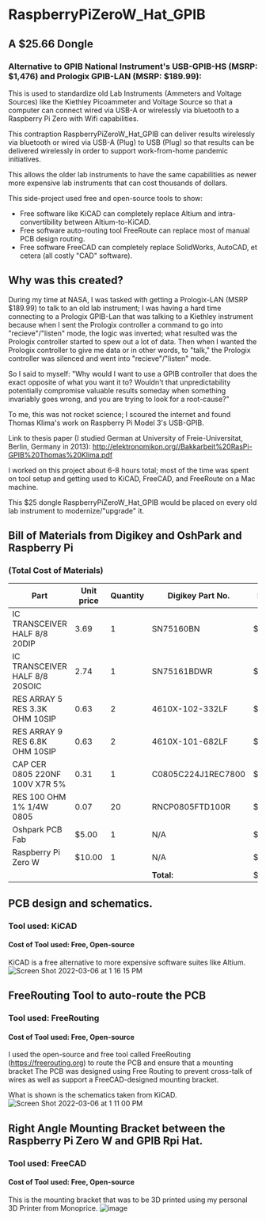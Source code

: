 # RaspberryPiZeroW_Hat_GPIB
## A $25.66 Dongle 
### Alternative to GPIB National Instrument's USB-GPIB-HS (MSRP: $1,476) and Prologix GPIB-LAN (MSRP: $189.99): 
This is used to standardize old Lab Instruments (Ammeters and Voltage Sources) like the Kiethley Picoammeter and Voltage Source so that a computer can connect wired via USB-A or wirelessly via bluetooth to a Raspberry Pi Zero with Wifi capabilities. 

This contraption RaspberryPiZeroW_Hat_GPIB can deliver results wirelessly via bluetooth or wired via USB-A (Plug) to USB (Plug) so that results can be delivered wirelessly in order to support work-from-home pandemic initiatives. 

This allows the older lab instruments to have the same capabilities as newer more expensive lab instruments that can cost thousands of dollars. 

This side-project used free and open-source tools to show: 
- Free software like KiCAD can completely replace Altium and intra-convertibility between Altium-to-KiCAD. 
- Free software auto-routing tool FreeRoute can replace most of manual PCB design routing. 
- Free software FreeCAD can completely replace SolidWorks, AutoCAD, et cetera (all costly "CAD" software). 

## Why was this created? 
During my time at NASA, I was tasked with getting a Prologix-LAN (MSRP $189.99) to talk to an old lab instrument; I was having a hard time connecting to a Prologix GPIB-Lan that was talking to a Kiethley instrument because when I sent the Prologix controller a command to go into "recieve"/"listen" mode, the logic was inverted; what resulted was the Prologix controller started to spew out a lot of data. Then when I wanted the Prologix controller to give me data or in other words, to "talk," the Prologix controller was silenced and went into "recieve"/"listen" mode. 

So I said to myself: "Why would I want to use a GPIB controller that does the exact opposite of what you want it to? Wouldn't that unpredictability potentially compromise valuable results someday when something invariably goes wrong, and you are trying to look for a root-cause?"

To me, this was not rocket science; I scoured the internet and found Thomas Klima's work on Raspberry Pi Model 3's USB-GPIB. 

Link to thesis paper (I studied German at University of Freie-Universitat, Berlin, Germany in 2013): http://elektronomikon.org//Bakkarbeit%20RasPi-GPIB%20Thomas%20Klima.pdf

I worked on this project about 6-8 hours total; most of the time was spent on tool setup and getting used to KiCAD, FreeCAD, and FreeRoute on a Mac machine.

This $25 dongle RaspberryPiZeroW_Hat_GPIB would be placed on every old lab instrument to modernize/"upgrade" it. 

## Bill of Materials from Digikey and OshPark and Raspberry Pi 
### (Total Cost of Materials)
| Part                               | Unit price  | Quantity | Digikey Part No.    | Price    |
| ---------------------------------- | ----------- | -------- | ------------------- | -------- |
| IC TRANSCEIVER HALF 8/8 20DIP      | 3.69        | 1        | SN75160BN           | $3.69    |
| IC TRANSCEIVER HALF 8/8 20SOIC     | 2.74        | 1        | SN75161BDWR         | $2.74    |
| RES ARRAY 5 RES 3.3K OHM 10SIP     | 0.63        | 2        | 4610X-102-332LF     | $1.26    |
| RES ARRAY 9 RES 6.8K OHM 10SIP     | 0.63        | 2        | 4610X-101-682LF     | $1.26    |
| CAP CER 0805 220NF 100V X7R 5%     | 0.31        | 1        | C0805C224J1REC7800  | $0.31    |
| RES 100 OHM 1% 1/4W 0805           | 0.07        | 20       | RNCP0805FTD100R     | $1.40    |
| Oshpark PCB Fab                    | $5.00       | 1        | N/A                 | $5.00    |
| Raspberry Pi   Zero W              | $10.00      | 1        | N/A                 | $10.00   |
|                                    |             |          | **Total:**          | $25.66   |

## PCB design and schematics. 
### Tool used: KiCAD
#### Cost of Tool used: Free, Open-source
KiCAD is a free alternative to more expensive software suites like Altium. 
![Screen Shot 2022-03-06 at 1 16 15 PM](https://user-images.githubusercontent.com/33333047/156943624-be5df4e3-5151-464e-b0a2-2ec082021ff7.png)

## FreeRouting Tool to auto-route the PCB
### Tool used: FreeRouting
#### Cost of Tool used: Free, Open-source
I used the open-source and free tool called FreeRouting (https://freerouting.org) to route the PCB and ensure that a mounting bracket 
The PCB was designed using Free Routing to prevent cross-talk of wires as well as support a FreeCAD-designed mounting bracket. 

What is shown is the schematics taken from KiCAD. 
![Screen Shot 2022-03-06 at 1 11 00 PM](https://user-images.githubusercontent.com/33333047/156940672-710920b7-4bf7-457b-bb29-0b7c213f05d1.png)

## Right Angle Mounting Bracket between the Raspberry Pi Zero W and GPIB Rpi Hat. 
### Tool used: FreeCAD
#### Cost of Tool used: Free, Open-source
This is the mounting bracket that was to be 3D printed using my personal 3D Printer from Monoprice. 
![image](https://user-images.githubusercontent.com/33333047/156943819-1d9079e8-981c-4ec2-b3c8-1b3783266e13.png)




